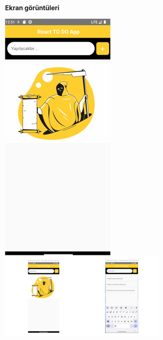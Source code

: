 

## Ekran görüntüleri 

![alt text](https://github.com/kubilaybzk/ReactNative-TodoApp/blob/main/GithubImages/Animation.gif?raw=true)
![alt text](https://github.com/kubilaybzk/ReactNative-TodoApp/blob/main/GithubImages/1.png?raw=true)
